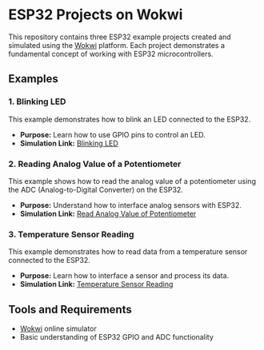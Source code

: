 # ESP32 Projects on Wokwi

This repository contains three ESP32 example projects created and simulated using the [Wokwi](https://wokwi.com/) platform. Each project demonstrates a fundamental concept of working with ESP32 microcontrollers.  

## Examples

### 1. Blinking LED  
This example demonstrates how to blink an LED connected to the ESP32.  
- **Purpose:** Learn how to use GPIO pins to control an LED.  
- **Simulation Link:** [Blinking LED](https://wokwi.com/projects/415807653405498369)  

### 2. Reading Analog Value of a Potentiometer  
This example shows how to read the analog value of a potentiometer using the ADC (Analog-to-Digital Converter) on the ESP32.  
- **Purpose:** Understand how to interface analog sensors with ESP32.  
- **Simulation Link:** [Read Analog Value of Potentiometer](https://wokwi.com/projects/415812356140451841)  

### 3. Temperature Sensor Reading  
This example demonstrates how to read data from a temperature sensor connected to the ESP32.  
- **Purpose:** Learn how to interface a sensor and process its data.  
- **Simulation Link:** [Temperature Sensor Reading](https://wokwi.com/projects/415815447237870593)  

## Tools and Requirements
- [Wokwi](https://wokwi.com/) online simulator  
- Basic understanding of ESP32 GPIO and ADC functionality  


